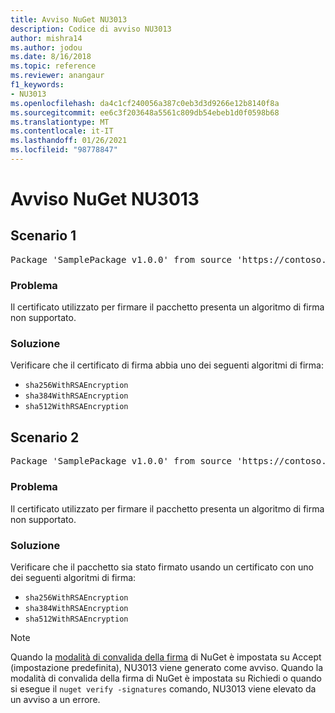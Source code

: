 ```yaml
---
title: Avviso NuGet NU3013
description: Codice di avviso NU3013
author: mishra14
ms.author: jodou
ms.date: 8/16/2018
ms.topic: reference
ms.reviewer: anangaur
f1_keywords:
- NU3013
ms.openlocfilehash: da4c1cf240056a387c0eb3d3d9266e12b8140f8a
ms.sourcegitcommit: ee6c3f203648a5561c809db54ebeb1d0f0598b68
ms.translationtype: MT
ms.contentlocale: it-IT
ms.lasthandoff: 01/26/2021
ms.locfileid: "98778847"
---
```

# <a name="nuget-warning-nu3013"></a>Avviso NuGet NU3013

## <a name="scenario-1"></a>Scenario 1

<pre>Package 'SamplePackage v1.0.0' from source 'https://contoso.com/index.json': The signing certificate has an unsupported signature algorithm.</pre>

### <a name="issue"></a>Problema

Il certificato utilizzato per firmare il pacchetto presenta un algoritmo di firma non supportato.


### <a name="solution"></a>Soluzione

Verificare che il certificato di firma abbia uno dei seguenti algoritmi di firma: 
* `sha256WithRSAEncryption`
* `sha384WithRSAEncryption`
* `sha512WithRSAEncryption`



## <a name="scenario-2"></a>Scenario 2

<pre>Package 'SamplePackage v1.0.0' from source 'https://contoso.com/index.json': The primary signature's certificate has an unsupported signature algorithm.</pre>

### <a name="issue"></a>Problema

Il certificato utilizzato per firmare il pacchetto presenta un algoritmo di firma non supportato.


### <a name="solution"></a>Soluzione

Verificare che il pacchetto sia stato firmato usando un certificato con uno dei seguenti algoritmi di firma: 
* `sha256WithRSAEncryption`
* `sha384WithRSAEncryption`
* `sha512WithRSAEncryption`


> [!Note]
> Quando la [modalità di convalida della firma](../../consume-packages/installing-signed-packages.md#configure-package-signature-requirements) di NuGet è impostata su Accept (impostazione predefinita), NU3013 viene generato come avviso. Quando la modalità di convalida della firma di NuGet è impostata su Richiedi o quando si esegue il `nuget verify -signatures` comando, NU3013 viene elevato da un avviso a un errore. 
